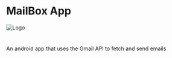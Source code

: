 # MailBox App

![Logo](app/src/main/res/drawable-mhdpi/ic_launcher_high_res.png)

#

An android app that uses the Gmail API to fetch and send emails 
